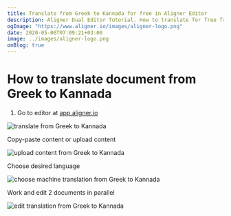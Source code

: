 ```yaml
---
title: Translate from Greek to Kannada for free in Aligner Editor
description: Aligner Dual Editor Tutorial. How to translate for free from Greek to Kannada. Aligner is multilingual document management platform. 
ogImage: "https://www.aligner.io/images/aligner-logo.png"
date: 2020-05-06T07:09:21+03:00
image: ../images/aligner-logo.png
onBlog: true
---
```


# How to translate document from Greek to Kannada

1. Go to editor at [app.aligner.io](https://app.aligner.io "Aligner App web page")

![translate from Greek to Kannada](../aligner-blank-editor.png "translate from Greek to Kannada")

Copy-paste content or upload content

![upload content from Greek to Kannada](../aligner-uploaded-document.png "upload content from Greek to Kannada")

Choose desired language

![choose machine translation from Greek to Kannada](../aligner-language-dropdown.png "choose machine translation from Greek to Kannada")

Work and edit 2 documents in parallel

![edit translation from Greek to Kannada](../aligner-double-sitded-editor.png "edit translation from Greek to Kannada")

